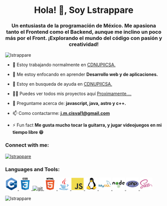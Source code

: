 <h1 align="center">Hola! 👋, Soy Lstrappare</h1>
<h3 align="center">Un entusiasta de la programación de México. Me apasiona tanto el Frontend como el Backend, aunque me inclino un poco más por el Front. ¡Explorando el mundo del código con pasión y creatividad!</h3>

<p align="left"> <img src="https://komarev.com/ghpvc/?username=lstrappare&label=Profile%20views&color=0e75b6&style=flat" alt="lstrappare" /> </p>

- 🔭 Estoy trabajando normalmente en [CDNUPIICSA.](https://github.com/Lstrappare/CNDUPIICSA.git)

- 🌱 Me estoy enfocando en aprender **Desarrollo web y de aplicaciones.**

- 🤝 Estoy en busqueda de ayuda en [CDNUPIICSA.](https://github.com/Lstrappare/CNDUPIICSA.git)

- 👨‍💻 Puedes ver todos mis proyectos aquí [Proximamente....](Proximamente....)

- 💬 Preguntame acerca de: **javascript, java, astro y c++.**

- 📫 Como contactarme: **j.m.cisval1@gmail.com**

- ⚡ Fun fact **Me gusta mucho tocar la guitarra, y jugar videojuegos en mi tiempo libre 😆**

<h3 align="left">Connect with me:</h3>
<p align="left">
<a href="https://twitter.com/lstrappare" target="blank"><img align="center" src="https://raw.githubusercontent.com/rahuldkjain/github-profile-readme-generator/master/src/images/icons/Social/twitter.svg" alt="lstrappare" height="30" width="40" /></a>
</p>

<h3 align="left">Languages and Tools:</h3>
<p align="left"> <a href="https://www.w3schools.com/cpp/" target="_blank" rel="noreferrer"> <img src="https://raw.githubusercontent.com/devicons/devicon/master/icons/cplusplus/cplusplus-original.svg" alt="cplusplus" width="40" height="40"/> </a> <a href="https://www.w3schools.com/css/" target="_blank" rel="noreferrer"> <img src="https://raw.githubusercontent.com/devicons/devicon/master/icons/css3/css3-original-wordmark.svg" alt="css3" width="40" height="40"/> </a> <a href="https://git-scm.com/" target="_blank" rel="noreferrer"> <img src="https://www.vectorlogo.zone/logos/git-scm/git-scm-icon.svg" alt="git" width="40" height="40"/> </a> <a href="https://www.w3.org/html/" target="_blank" rel="noreferrer"> <img src="https://raw.githubusercontent.com/devicons/devicon/master/icons/html5/html5-original-wordmark.svg" alt="html5" width="40" height="40"/> </a> <a href="https://www.java.com" target="_blank" rel="noreferrer"> <img src="https://raw.githubusercontent.com/devicons/devicon/master/icons/java/java-original.svg" alt="java" width="40" height="40"/> </a> <a href="https://developer.mozilla.org/en-US/docs/Web/JavaScript" target="_blank" rel="noreferrer"> <img src="https://raw.githubusercontent.com/devicons/devicon/master/icons/javascript/javascript-original.svg" alt="javascript" width="40" height="40"/> </a> <a href="https://www.linux.org/" target="_blank" rel="noreferrer"> <img src="https://raw.githubusercontent.com/devicons/devicon/master/icons/linux/linux-original.svg" alt="linux" width="40" height="40"/> </a> <a href="https://www.mysql.com/" target="_blank" rel="noreferrer"> <img src="https://raw.githubusercontent.com/devicons/devicon/master/icons/mysql/mysql-original-wordmark.svg" alt="mysql" width="40" height="40"/> </a> <a href="https://nodejs.org" target="_blank" rel="noreferrer"> <img src="https://raw.githubusercontent.com/devicons/devicon/master/icons/nodejs/nodejs-original-wordmark.svg" alt="nodejs" width="40" height="40"/> </a> <a href="https://www.php.net" target="_blank" rel="noreferrer"> <img src="https://raw.githubusercontent.com/devicons/devicon/master/icons/php/php-original.svg" alt="php" width="40" height="40"/> </a> <a href="https://sass-lang.com" target="_blank" rel="noreferrer"> <img src="https://raw.githubusercontent.com/devicons/devicon/master/icons/sass/sass-original.svg" alt="sass" width="40" height="40"/> </a> </p>

<p><img align="center" src="https://github-readme-stats.vercel.app/api/top-langs?username=lstrappare&show_icons=true&locale=en&layout=compact" alt="lstrappare" /></p>
